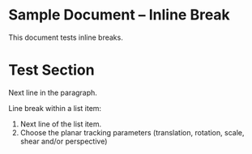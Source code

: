 Sample Document – Inline Break
==============================

This document tests inline breaks.

# Test Section

<!-- TODO: inline_break -->
Next line in the paragraph.

Line break within a list item:

1. <!-- TODO: inline_break -->
   Next line of the list item.
2. Choose the planar tracking parameters (translation, rotation, scale, shear and/or perspective)